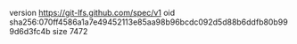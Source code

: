version https://git-lfs.github.com/spec/v1
oid sha256:070ff4586a1a7e49452113e85aa98b96bcdc092d5d88b6ddfb80b999d6d3fc4b
size 7472
